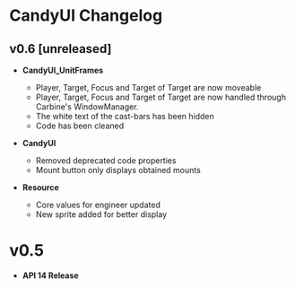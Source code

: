 # CandyUI Changelog

## v0.6 [unreleased]

- **CandyUI_UnitFrames**
  - Player, Target, Focus and Target of Target are now moveable
  - Player, Target, Focus and Target of Target are now handled through Carbine's WindowManager.
  - The white text of the cast-bars has been hidden
  - Code has been cleaned
  
- **CandyUI**
	- Removed deprecated code properties
  - Mount button only displays obtained mounts
	
- **Resource**
  - Core values for engineer updated
  - New sprite added for better display
  
# v0.5

- **API 14 Release**